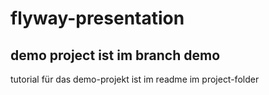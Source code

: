 # flyway-presentation 

## demo project ist im branch demo
tutorial für das demo-projekt ist im readme im project-folder

